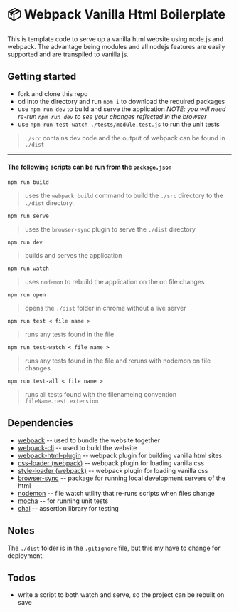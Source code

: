 # 📦 Webpack Vanilla Html Boilerplate

This is template code to serve up a vanilla html website using node.js and webpack. The advantage being modules and all nodejs features are easily supported and are transpiled to vanilla js.

## Getting started

* fork and clone this repo
* cd into the directory and run `npm i` to download the required packages
* use `npm run dev` to build and serve the application *NOTE: you will need re-run `npm run dev` to see your changes reflected in the browser*
* use `npm run test-watch ./tests/module.test.js` to run the unit tests
  
> `./src` contains dev code and the output of webpack can be found in `./dist`

---

#### The following scripts can be run from the `package.json`

`npm run build` 

> uses the `webpack build` command to build the `./src` directory to the `./dist` directory.

`npm run serve` 

> uses the `browser-sync` plugin to serve the `./dist` directory

`npm run dev`

> builds and serves the application

`npm run watch`

> uses `nodemon` to rebuild the application on the on file changes

`npm run open`

> opens the `./dist` folder in chrome without a live server

`npm run test < file name >` 

> runs any tests found in the file

`npm run test-watch < file name >` 

> runs any tests found in the file and reruns with nodemon on file changes

`npm run test-all < file name >` 

> runs all tests found with the filenameing convention `fileName.test.extension`

## Dependencies 

* [webpack](https://webpack.js.org/) -- used to bundle the website together
* [webpack-cli](https://webpack.js.org/api/cli/) -- used to build the website
* [webpack-html-plugin](https://webpack.js.org/plugins/html-webpack-plugin/) -- webpack plugin for building vanilla html sites
* [css-loader (webpack)](https://webpack.js.org/loaders/css-loader/) -- webpack plugin for loading vanilla css
* [style-loader (webpack)](https://webpack.js.org/loaders/style-loader/) -- webpack plugin for loading vanilla css
* [browser-sync](https://browsersync.io/) -- package for running local development servers of the html
* [nodemon](https://www.npmjs.com/package/nodemon) -- file watch utility that re-runs scripts when files change
* [mocha](https://mochajs.org/) -- for running unit tests
* [chai](https://www.chaijs.com/) -- assertion library for testing

## Notes

The `./dist` folder is in the `.gitignore` file, but this my have to change for deployment.

## Todos

* write a script to both watch and serve, so the project can be rebuilt on save
